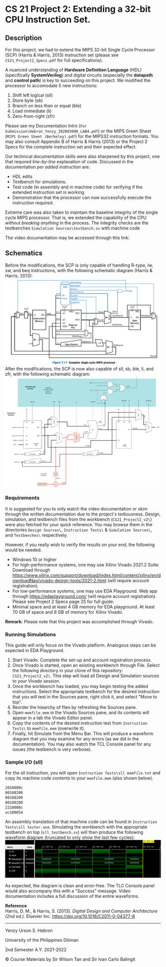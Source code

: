 # **CS 21 Project 2: Extending a 32-bit CPU Instruction Set.**

## **Description**
For this project, we had to extend the MIPS 32-bit Single Cycle Processor (SCP) (Harris & Harris, 2013) instruction set (please see `CS21_Project2_Specs.pdf` for full specifications).

A nuanced understanding of **Hardware Definition Language** (HDL) (specifically **SystemVerilog**) and digital circuits (especially the **datapath** and **control path**) is key to succeeding on this project. We modified the processor to accomodate 5 new instructions:
1. Shift left logical (sll)
2. Store byte (sb)
3. Branch on less than or equal (ble)
4. Load immediate (li)
5. Zero-from-right (zfr)

Please see my Documentation Intro (`For Submission\Hebron_Yenzy_202003090_LAB4.pdf`) or the MIPS Green Sheet (`MIPS Green Sheet (Berkeley).pdf`) for the MIPS32 instruction formats. You may also consult Appendix B of Harris & Harris (2013) or the Project 2 Specs for the complete instruction set and their expected effect.

Our technical documentation skills were also sharpened by this project, one that required *line-by-line* explanation of code. Discussed in the documentation *per added instruction* are:
* HDL edits
* Testbench for simulations. 
* Test code (in assembly and in machine code) for verifying if the extended instruction set is working.
* Demonstration that the processor can now successfully execute the instruction required.

Extreme care was also taken to maintain the baseline integrity of the single cycle MIPS processor. That is, we extended the capability of the CPU *without breaking anything* in the process. The integrity checks are the testbenches `Simulation Sources\testbench.sv` with machine code 

The video documentation may be accessed through this link:

## **Schematics**
Before the modifications, the SCP is only capable of handling R-type, lw, sw, and beq instructions, with the following schematic diagram (Harris & Harris, 2013):
![MIPS32_SCP_orig.png](MIPS32_SCP_orig.png)
After the modifications, the SCP is now also capable of sll, sb, ble, li, and zfr, with the following schematic diagram:
![MIPS32_SCP_final.png](MIPS32_SCP_final.png)

### **Requirements**
It is suggested for you to only watch the video documentation or skim through the written documentation due to the project's tediousness. Design, simulation, and testbench files from the workbench (`CS21_Project2_v2\`) were also fetched for your quick reference. You may browse them in the directories `Design Sources\`, `Instruction Tests\` & `Simulation Sources\`, and `Testbenches\` respectively.

However, if you really wish to verify the results on your end, the following would be needed.
- Windows 10 or higher
- For high-performance systems, one may use Xilinx Vivado 2021.2 Suite: Download through https://www.xilinx.com/support/download/index.html/content/xilinx/en/downloadNav/vivado-design-tools/2021-2.html (will require account registration).
- For low-performance systems, one may use EDA Playground. Web app through https://edaplayground.com/ (will require account registration). Please see Project 2 Specs page 25 for full guide. 
- Minimal space and at least 4 GB memory for EDA playground. At least 70 GB of space and 8 GB of memory for Xilinx Vivado.

**Remark:** Please note that this project was accomplished through Vivado.

### **Running Simulations**
This guide will only focus on the Vivado platform. Analogous steps can be expected in EDA Playground.
1. Start Vivado. Complete the set-up and account registration process.
2. Once Vivado is started, open an existing workbench through File. Select the following directory in your clone of this repository: `CS21_Project2_v2\`. This step will load all Design and Simulation sources to your Vivado session.
3. Once the workbench has loaded, you may begin testing the added instructions. Select the appropriate testbench for the desired instruction that you will test in the Sources pane, right click it, and select "Move to top".
4. Reorder the hiearchy of files by refreshing the Sources pane.
5. Open `memfile.mem` in the Vivado Sources pane, and its contents will appear in a tab the Vivado Editor panel.
6. Copy the contents of the desired instruction test from `Instruction Tests\` to `memfile.mem` (overwrite it).
7. Finally, hit Simulate from the Menu Bar. This will produce a waveform diagram that you may examine for any errors (as we did in the documentation). You may also watch the TCL Console panel for any issues (the testbench is very verbose).

### **Sample I/O (sll)**
For the sll instruction, you will open `Instruction Tests\sll memfile.txt` and copy its machine code contents to your `memfile.mem` (also shown below).
```
2010000c
00108200
00108200
00108200
2210000c
ac100054
```
An assembly translation of that machine code can be found in  `Instruction Tests\sll tester.asm`. Simulating the workbench with the appropriate testbench on top (`sll_testbench.sv`) will then produce the following waveform diagram (truncated to only show the last few cycles):
![sll_waveform.png](sll_waveform.png)

As expected, the diagram is clean and error-free. The TLC Console panel would also accompany this with a "Success" message. Video documentation includes a full discussion of the entire waveforms.

**Reference**\
Harris, D. M., & Harris, S. (2013). *Digital Design and Computer Architecture (2nd ed.).* Elsevier Inc. https://doi.org/10.1016/C2011-0-04377-6

---
Yenzy Urson S. Hebron

University of the Philippines Diliman

2nd Semester A.Y. 2021-2022

© Course Materials by Sir Wilson Tan and Sir Ivan Carlo Balingit
